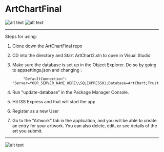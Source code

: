 # ArtChartFinal


![alt text](https://i.imgur.com/xv59Oxp.jpg)
![alt text](https://i.imgur.com/ZkIlyrN.jpg)
<hr>

Steps for using:

1. Clone down the ArtChartFinal repo

2. CD into the directory and Start ArtChart2.sln to open in Visual Studio

3. Make sure the database is set up in the Object Explorer. Do so by going to appsettings.json and changing :  

            "DefaultConnection": "Server=YOUR_SERVER_NAME_HERE\\SQLEXPRESS01;Database=ArtChart;Trusted_Connection=True;"
            
4. Run "update-database" in the Package Manager Console.
            
5. Hit ISS Express and that will start the app.

6. Register as a new User

7. Go to the "Artwork" tab in the application, and you will be able to create an entry for your artwork. You can also delete, edit, or see details of the art you submit.

<hr>

![alt text](https://i.imgur.com/1GeEYqm.png)

